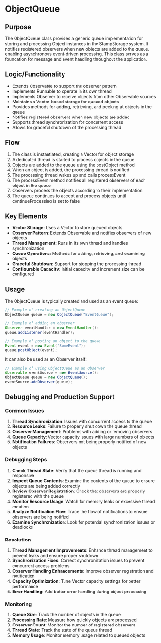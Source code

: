 # ObjectQueue

## Purpose
The ObjectQueue class provides a generic queue implementation for storing and processing Object instances in the StampStorage system. It notifies registered observers when new objects are added to the queue, enabling asynchronous event-driven processing. This class serves as a foundation for message and event handling throughout the application.

## Logic/Functionality
- Extends Observable to support the observer pattern
- Implements Runnable to operate in its own thread
- Implements Observer to receive objects from other Observable sources
- Maintains a Vector-based storage for queued objects
- Provides methods for adding, retrieving, and peeking at objects in the queue
- Notifies registered observers when new objects are added
- Supports thread synchronization for concurrent access
- Allows for graceful shutdown of the processing thread

## Flow
1. The class is instantiated, creating a Vector for object storage
2. A dedicated thread is started to process objects in the queue
3. Objects are added to the queue using the postObject method
4. When an object is added, the processing thread is notified
5. The processing thread wakes up and calls processEvent
6. The processEvent method notifies all registered observers of each object in the queue
7. Observers process the objects according to their implementation
8. The queue continues to accept and process objects until continueProcessing is set to false

## Key Elements
- **Vector Storage**: Uses a Vector to store queued objects
- **Observer Pattern**: Extends Observable and notifies observers of new objects
- **Thread Management**: Runs in its own thread and handles synchronization
- **Queue Operations**: Methods for adding, retrieving, and examining objects
- **Graceful Shutdown**: Support for stopping the processing thread
- **Configurable Capacity**: Initial capacity and increment size can be configured

## Usage
The ObjectQueue is typically created and used as an event queue:

```java
// Example of creating an ObjectQueue
ObjectQueue queue = new ObjectQueue("EventQueue");

// Example of adding an observer
Observer eventHandler = new EventHandler();
queue.addListener(eventHandler);

// Example of posting an object to the queue
Event event = new Event("SomeEvent");
queue.postObject(event);
```

It can also be used as an Observer itself:

```java
// Example of using ObjectQueue as an Observer
Observable eventSource = new EventSource();
ObjectQueue queue = new ObjectQueue();
eventSource.addObserver(queue);
```

## Debugging and Production Support

### Common Issues
1. **Thread Synchronization**: Issues with concurrent access to the queue
2. **Resource Leaks**: Failure to properly shut down the queue thread
3. **Observer Management**: Problems with adding or removing observers
4. **Queue Capacity**: Vector capacity issues with large numbers of objects
5. **Notification Failures**: Observers not being properly notified of new objects

### Debugging Steps
1. **Check Thread State**: Verify that the queue thread is running and responsive
2. **Inspect Queue Contents**: Examine the contents of the queue to ensure objects are being added correctly
3. **Review Observer Registration**: Check that observers are properly registered with the queue
4. **Monitor Resource Usage**: Watch for memory leaks or excessive thread creation
5. **Analyze Notification Flow**: Trace the flow of notifications to ensure observers are being notified
6. **Examine Synchronization**: Look for potential synchronization issues or deadlocks

### Resolution
1. **Thread Management Improvements**: Enhance thread management to prevent leaks and ensure proper shutdown
2. **Synchronization Fixes**: Correct synchronization issues to prevent concurrent access problems
3. **Observer Handling Enhancements**: Improve observer registration and notification
4. **Capacity Optimization**: Tune Vector capacity settings for better performance
5. **Error Handling**: Add better error handling during object processing

### Monitoring
1. **Queue Size**: Track the number of objects in the queue
2. **Processing Rate**: Measure how quickly objects are processed
3. **Observer Count**: Monitor the number of registered observers
4. **Thread State**: Track the state of the queue thread
5. **Memory Usage**: Monitor memory usage related to queued objects